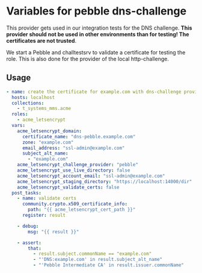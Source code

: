 # Variables for pebble dns-challenge

This provider gets used in our integration tests for the DNS challenge.
**This provider should not be used in other environments than for testing!
The certificates are not trusted**.

We start a Pebble and challtestsrv to validate a certificate for testing the role.
This is also done for the provider of the local http-challenge.

## Usage

```yaml
- name: create the certificate for example.com with dns-challenge provider "pebble"
  hosts: localhost
  collections:
    - t_systems_mms.acme
  roles:
    - acme_letsencrypt
  vars:
    acme_letsencrypt_domain:
      certificate_name: "dns-pebble.example.com"
      zone: "example.com"
      email_address: "ssl-admin@example.com"
      subject_alt_name:
        - "example.com"
    acme_letsencrypt_challenge_provider: "pebble"
    acme_letsencrypt_use_live_directory: false
    acme_letsencrypt_account_email: "ssl-admin@example.com"
    acme_letsencrypt_staging_directory: "https://localhost:14000/dir"
    acme_letsencrypt_validate_certs: false
  post_tasks:
    - name: validate certs
      community.crypto.x509_certificate_info:
        path: "{{ acme_letsencrypt_cert_path }}"
      register: result

    - debug:
        msg: "{{ result }}"

    - assert:
        that:
          - result.subject.commonName == "example.com"
          - "'DNS:example.com' in result.subject_alt_name"
          - "'Pebble Intermediate CA' in result.issuer.commonName"
```

